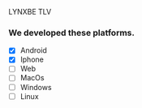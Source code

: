 LYNXBE TLV
### We developed these platforms. 

- [x] Android
- [x] Iphone 
- [ ] Web
- [ ] MacOs
- [ ] Windows
- [ ] Linux
